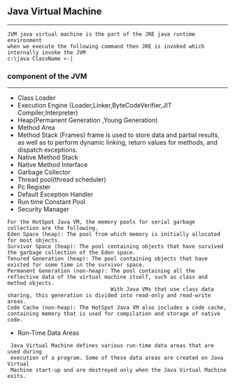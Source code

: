 ## Java Virtual Machine 
---

```
JVM java virtual machine is the part of the JRE java runtime environment
when we execute the following command then JRE is invoked which internally invoke the JVM
c:\java ClassName <-|
```

### component of the JVM
---
* Class Loader
* Execution Engine (Loader,Linker,ByteCodeVerifier,JIT Compiler,Interpreter)
* Heap(Permanent Generation ,Young Generation)
* Method Area
* Method Stack (Frames)
 frame is used to store data and partial results, as well as to perform dynamic
 linking, return values for methods, and dispatch exceptions.
* Native Method Stack
* Native Method Interface
* Garbage Collector
* Thread pool(thread scheduler)
* Pc Register
* Default Exception Handler
* Run time Constant Pool
* Security Manager

```
For the HotSpot Java VM, the memory pools for serial garbage collection are the following.
Eden Space (heap): The pool from which memory is initially allocated for most objects.
Survivor Space (heap): The pool containing objects that have survived the garbage collection of the Eden space.
Tenured Generation (heap): The pool containing objects that have existed for some time in the survivor space.
Permanent Generation (non-heap): The pool containing all the reflective data of the virtual machine itself, such as class and method objects.
                                 With Java VMs that use class data sharing, this generation is divided into read-only and read-write areas.
Code Cache (non-heap): The HotSpot Java VM also includes a code cache, containing memory that is used for compilation and storage of native code.
```

* Run-Time Data Areas
```
 Java Virtual Machine defines various run-time data areas that are used during
 execution of a program. Some of these data areas are created on Java Virtual
 Machine start-up and are destroyed only when the Java Virtual Machine exits.
```

